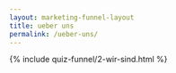 ```yaml
---
layout: marketing-funnel-layout
title: ueber uns
permalink: /ueber-uns/
---
```


{% include quiz-funnel/2-wir-sind.html %}
